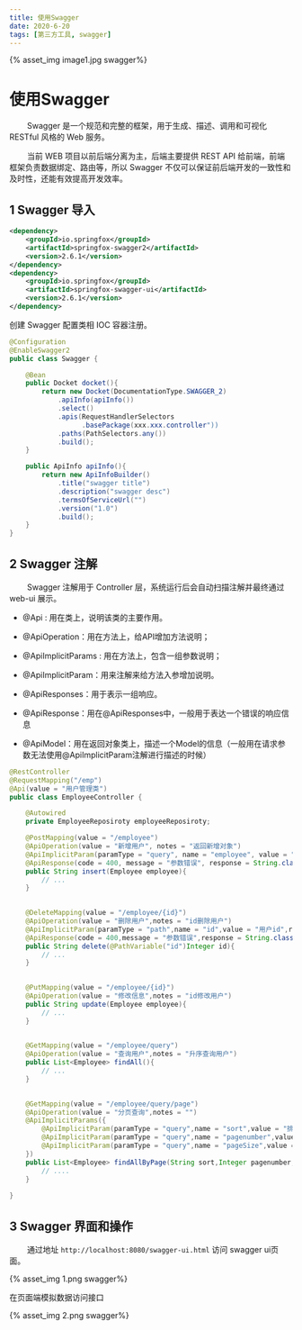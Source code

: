 ```yaml
---
title: 使用Swagger
date: 2020-6-20
tags: [第三方工具, swagger]
---
```

{% asset_img image1.jpg swagger%}

# 使用Swagger
<!--more-->

&nbsp;&nbsp;&nbsp;&nbsp;&nbsp;&nbsp;&nbsp;&nbsp;Swagger 是一个规范和完整的框架，用于生成、描述、调用和可视化 RESTful 风格的 Web 服务。

&nbsp;&nbsp;&nbsp;&nbsp;&nbsp;&nbsp;&nbsp;&nbsp;当前 WEB 项目以前后端分离为主，后端主要提供 REST API 给前端，前端框架负责数据绑定、路由等，所以 Swagger 不仅可以保证前后端开发的一致性和及时性，还能有效提高开发效率。

## 1 Swagger 导入

``` xml
<dependency>
    <groupId>io.springfox</groupId>
    <artifactId>springfox-swagger2</artifactId>
    <version>2.6.1</version>
</dependency>
<dependency>
    <groupId>io.springfox</groupId>
    <artifactId>springfox-swagger-ui</artifactId>
    <version>2.6.1</version>
</dependency>
```



创建 Swagger 配置类相 IOC 容器注册。

```java
@Configuration
@EnableSwagger2
public class Swagger {

    @Bean
    public Docket docket(){
        return new Docket(DocumentationType.SWAGGER_2)
            .apiInfo(apiInfo())
            .select()
            .apis(RequestHandlerSelectors
                  .basePackage(xxx.xxx.controller"))
            .paths(PathSelectors.any())
            .build();
    }

    public ApiInfo apiInfo(){
        return new ApiInfoBuilder()
            .title("swagger title")
            .description("swagger desc")
            .termsOfServiceUrl("")
            .version("1.0")
            .build();
    }
}
```





## 2 Swagger 注解

&nbsp;&nbsp;&nbsp;&nbsp;&nbsp;&nbsp;&nbsp;&nbsp;Swagger 注解用于 Controller 层，系统运行后会自动扫描注解并最终通过 web-ui 展示。

- @Api : 用在类上，说明该类的主要作用。

- @ApiOperation：用在方法上，给API增加方法说明；

- @ApiImplicitParams : 用在方法上，包含一组参数说明；

- @ApiImplicitParam：用来注解来给方法入参增加说明。

- @ApiResponses：用于表示一组响应。

- @ApiResponse：用在@ApiResponses中，一般用于表达一个错误的响应信息

- @ApiModel：用在返回对象类上，描述一个Model的信息（一般用在请求参数无法使用@ApiImplicitParam注解进行描述的时候）



```java
@RestController
@RequestMapping("/emp")
@Api(value = "用户管理类")
public class EmployeeController {

    @Autowired
    private EmployeeReposiroty employeeReposiroty;

    @PostMapping(value = "/employee")
    @ApiOperation(value = "新增用户", notes = "返回新增对象")
    @ApiImplicitParam(paramType = "query", name = "employee", value = "用户", required = true)
    @ApiResponse(code = 400, message = "参数错误", response = String.class)
    public String insert(Employee employee){
        // ...
    }

    
    @DeleteMapping(value = "/employee/{id}")
    @ApiOperation(value = "删除用户",notes = "id删除用户")
    @ApiImplicitParam(paramType = "path",name = "id",value = "用户id",required = true,dataType = "Integer")
    @ApiResponse(code = 400,message = "参数错误",response = String.class)
    public String delete(@PathVariable("id")Integer id){
        // ...
    }

    
    @PutMapping(value = "/employee/{id}")
    @ApiOperation(value = "修改信息",notes = "id修改用户")
    public String update(Employee employee){
        // ...
    }

    
    @GetMapping(value = "/employee/query")
    @ApiOperation(value = "查询用户",notes = "升序查询用户")
    public List<Employee> findAll(){
        // ...
    }

    
    @GetMapping(value = "/employee/query/page")
    @ApiOperation(value = "分页查询",notes = "")
    @ApiImplicitParams({
        @ApiImplicitParam(paramType = "query",name = "sort",value = "排序:asc|desc",dataType = "String",required = true),
        @ApiImplicitParam(paramType = "query",name = "pagenumber",value = "第几页",dataType = "Integer",required = true),
        @ApiImplicitParam(paramType = "query",name = "pageSize",value = "分页数",dataType = "Integer",required = true)
    })
    public List<Employee> findAllByPage(String sort,Integer pagenumber,Integer pageSize){
        // ....
    }
    
}
```



## 3 Swagger 界面和操作

&nbsp;&nbsp;&nbsp;&nbsp;&nbsp;&nbsp;&nbsp;&nbsp;通过地址 `http://localhost:8080/swagger-ui.html` 访问 swagger ui页面。

{% asset_img 1.png swagger%}



在页面端模拟数据访问接口

{% asset_img 2.png swagger%}

